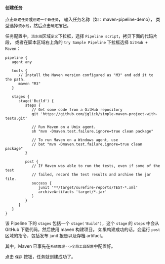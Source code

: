 #### 创建任务

点击`新建任务`或`创建一个新任务`，
输入任务名称（如：maven-pipeline-demo），
类型选择`流水线`，然后点击`确定`按钮。

任务配置中，`流水线`区域`定义`下拉框，选择 `Pipeline script`，拷贝下面的代码片段，
或者在脚本区域右上角的 `try Sample Pipeline` 下拉框选择 `GitHub + Maven`：

```
pipeline {
   agent any

   tools {
      // Install the Maven version configured as "M3" and add it to the path.
      maven "M3"
   }

   stages {
      stage('Build') {
         steps {
            // Get some code from a GitHub repository
            git 'https://github.com/jglick/simple-maven-project-with-tests.git'

            // Run Maven on a Unix agent.
            sh "mvn -Dmaven.test.failure.ignore=true clean package"

            // To run Maven on a Windows agent, use
            // bat "mvn -Dmaven.test.failure.ignore=true clean package"
         }

         post {
            // If Maven was able to run the tests, even if some of the test
            // failed, record the test results and archive the jar file.
            success {
               junit '**/target/surefire-reports/TEST-*.xml'
               archiveArtifacts 'target/*.jar'
            }
         }
      }
   }
}
```

该 Pipeline 下的 `stages` 包括一个 `stage('Build')`，这个 `stage` 的 `steps` 中会从 GitHub 下载代码，然后使用 maven 构建项目，
如果构建成功的话，会运行 `post` 区域的指令，包括发布 junit 报告以及存档 artifact。

其中，Maven 已事先在`系统管理-->全局工具配置`中配置好。

点击 `保存` 按钮，任务就创建成功了。
